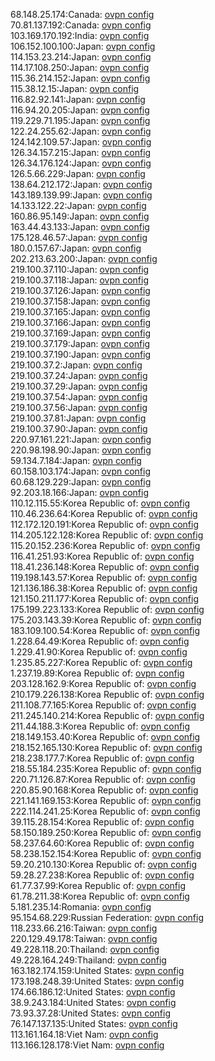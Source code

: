 68.148.25.174:Canada: [ovpn config](vpn/68_148_25_174.ovpn)  
70.81.137.192:Canada: [ovpn config](vpn/70_81_137_192.ovpn)  
103.169.170.192:India: [ovpn config](vpn/103_169_170_192.ovpn)  
106.152.100.100:Japan: [ovpn config](vpn/106_152_100_100.ovpn)  
114.153.23.214:Japan: [ovpn config](vpn/114_153_23_214.ovpn)  
114.17.108.250:Japan: [ovpn config](vpn/114_17_108_250.ovpn)  
115.36.214.152:Japan: [ovpn config](vpn/115_36_214_152.ovpn)  
115.38.12.15:Japan: [ovpn config](vpn/115_38_12_15.ovpn)  
116.82.92.141:Japan: [ovpn config](vpn/116_82_92_141.ovpn)  
116.94.20.205:Japan: [ovpn config](vpn/116_94_20_205.ovpn)  
119.229.71.195:Japan: [ovpn config](vpn/119_229_71_195.ovpn)  
122.24.255.62:Japan: [ovpn config](vpn/122_24_255_62.ovpn)  
124.142.109.57:Japan: [ovpn config](vpn/124_142_109_57.ovpn)  
126.34.157.215:Japan: [ovpn config](vpn/126_34_157_215.ovpn)  
126.34.176.124:Japan: [ovpn config](vpn/126_34_176_124.ovpn)  
126.5.66.229:Japan: [ovpn config](vpn/126_5_66_229.ovpn)  
138.64.212.172:Japan: [ovpn config](vpn/138_64_212_172.ovpn)  
143.189.139.99:Japan: [ovpn config](vpn/143_189_139_99.ovpn)  
14.133.122.22:Japan: [ovpn config](vpn/14_133_122_22.ovpn)  
160.86.95.149:Japan: [ovpn config](vpn/160_86_95_149.ovpn)  
163.44.43.133:Japan: [ovpn config](vpn/163_44_43_133.ovpn)  
175.128.46.57:Japan: [ovpn config](vpn/175_128_46_57.ovpn)  
180.0.157.67:Japan: [ovpn config](vpn/180_0_157_67.ovpn)  
202.213.63.200:Japan: [ovpn config](vpn/202_213_63_200.ovpn)  
219.100.37.110:Japan: [ovpn config](vpn/219_100_37_110.ovpn)  
219.100.37.118:Japan: [ovpn config](vpn/219_100_37_118.ovpn)  
219.100.37.126:Japan: [ovpn config](vpn/219_100_37_126.ovpn)  
219.100.37.158:Japan: [ovpn config](vpn/219_100_37_158.ovpn)  
219.100.37.165:Japan: [ovpn config](vpn/219_100_37_165.ovpn)  
219.100.37.166:Japan: [ovpn config](vpn/219_100_37_166.ovpn)  
219.100.37.169:Japan: [ovpn config](vpn/219_100_37_169.ovpn)  
219.100.37.179:Japan: [ovpn config](vpn/219_100_37_179.ovpn)  
219.100.37.190:Japan: [ovpn config](vpn/219_100_37_190.ovpn)  
219.100.37.2:Japan: [ovpn config](vpn/219_100_37_2.ovpn)  
219.100.37.24:Japan: [ovpn config](vpn/219_100_37_24.ovpn)  
219.100.37.29:Japan: [ovpn config](vpn/219_100_37_29.ovpn)  
219.100.37.54:Japan: [ovpn config](vpn/219_100_37_54.ovpn)  
219.100.37.56:Japan: [ovpn config](vpn/219_100_37_56.ovpn)  
219.100.37.81:Japan: [ovpn config](vpn/219_100_37_81.ovpn)  
219.100.37.90:Japan: [ovpn config](vpn/219_100_37_90.ovpn)  
220.97.161.221:Japan: [ovpn config](vpn/220_97_161_221.ovpn)  
220.98.198.90:Japan: [ovpn config](vpn/220_98_198_90.ovpn)  
59.134.7.184:Japan: [ovpn config](vpn/59_134_7_184.ovpn)  
60.158.103.174:Japan: [ovpn config](vpn/60_158_103_174.ovpn)  
60.68.129.229:Japan: [ovpn config](vpn/60_68_129_229.ovpn)  
92.203.18.166:Japan: [ovpn config](vpn/92_203_18_166.ovpn)  
110.12.115.55:Korea Republic of: [ovpn config](vpn/110_12_115_55.ovpn)  
110.46.236.64:Korea Republic of: [ovpn config](vpn/110_46_236_64.ovpn)  
112.172.120.191:Korea Republic of: [ovpn config](vpn/112_172_120_191.ovpn)  
114.205.122.128:Korea Republic of: [ovpn config](vpn/114_205_122_128.ovpn)  
115.20.152.236:Korea Republic of: [ovpn config](vpn/115_20_152_236.ovpn)  
116.41.251.93:Korea Republic of: [ovpn config](vpn/116_41_251_93.ovpn)  
118.41.236.148:Korea Republic of: [ovpn config](vpn/118_41_236_148.ovpn)  
119.198.143.57:Korea Republic of: [ovpn config](vpn/119_198_143_57.ovpn)  
121.136.186.38:Korea Republic of: [ovpn config](vpn/121_136_186_38.ovpn)  
121.150.211.177:Korea Republic of: [ovpn config](vpn/121_150_211_177.ovpn)  
175.199.223.133:Korea Republic of: [ovpn config](vpn/175_199_223_133.ovpn)  
175.203.143.39:Korea Republic of: [ovpn config](vpn/175_203_143_39.ovpn)  
183.109.100.54:Korea Republic of: [ovpn config](vpn/183_109_100_54.ovpn)  
1.228.64.49:Korea Republic of: [ovpn config](vpn/1_228_64_49.ovpn)  
1.229.41.90:Korea Republic of: [ovpn config](vpn/1_229_41_90.ovpn)  
1.235.85.227:Korea Republic of: [ovpn config](vpn/1_235_85_227.ovpn)  
1.237.19.89:Korea Republic of: [ovpn config](vpn/1_237_19_89.ovpn)  
203.128.162.9:Korea Republic of: [ovpn config](vpn/203_128_162_9.ovpn)  
210.179.226.138:Korea Republic of: [ovpn config](vpn/210_179_226_138.ovpn)  
211.108.77.165:Korea Republic of: [ovpn config](vpn/211_108_77_165.ovpn)  
211.245.140.214:Korea Republic of: [ovpn config](vpn/211_245_140_214.ovpn)  
211.44.188.3:Korea Republic of: [ovpn config](vpn/211_44_188_3.ovpn)  
218.149.153.40:Korea Republic of: [ovpn config](vpn/218_149_153_40.ovpn)  
218.152.165.130:Korea Republic of: [ovpn config](vpn/218_152_165_130.ovpn)  
218.238.177.7:Korea Republic of: [ovpn config](vpn/218_238_177_7.ovpn)  
218.55.184.235:Korea Republic of: [ovpn config](vpn/218_55_184_235.ovpn)  
220.71.126.87:Korea Republic of: [ovpn config](vpn/220_71_126_87.ovpn)  
220.85.90.168:Korea Republic of: [ovpn config](vpn/220_85_90_168.ovpn)  
221.141.169.153:Korea Republic of: [ovpn config](vpn/221_141_169_153.ovpn)  
222.114.241.25:Korea Republic of: [ovpn config](vpn/222_114_241_25.ovpn)  
39.115.28.154:Korea Republic of: [ovpn config](vpn/39_115_28_154.ovpn)  
58.150.189.250:Korea Republic of: [ovpn config](vpn/58_150_189_250.ovpn)  
58.237.64.60:Korea Republic of: [ovpn config](vpn/58_237_64_60.ovpn)  
58.238.152.154:Korea Republic of: [ovpn config](vpn/58_238_152_154.ovpn)  
59.20.210.130:Korea Republic of: [ovpn config](vpn/59_20_210_130.ovpn)  
59.28.27.238:Korea Republic of: [ovpn config](vpn/59_28_27_238.ovpn)  
61.77.37.99:Korea Republic of: [ovpn config](vpn/61_77_37_99.ovpn)  
61.78.211.38:Korea Republic of: [ovpn config](vpn/61_78_211_38.ovpn)  
5.181.235.14:Romania: [ovpn config](vpn/5_181_235_14.ovpn)  
95.154.68.229:Russian Federation: [ovpn config](vpn/95_154_68_229.ovpn)  
118.233.66.216:Taiwan: [ovpn config](vpn/118_233_66_216.ovpn)  
220.129.49.178:Taiwan: [ovpn config](vpn/220_129_49_178.ovpn)  
49.228.118.20:Thailand: [ovpn config](vpn/49_228_118_20.ovpn)  
49.228.164.249:Thailand: [ovpn config](vpn/49_228_164_249.ovpn)  
163.182.174.159:United States: [ovpn config](vpn/163_182_174_159.ovpn)  
173.198.248.39:United States: [ovpn config](vpn/173_198_248_39.ovpn)  
174.66.186.12:United States: [ovpn config](vpn/174_66_186_12.ovpn)  
38.9.243.184:United States: [ovpn config](vpn/38_9_243_184.ovpn)  
73.93.37.28:United States: [ovpn config](vpn/73_93_37_28.ovpn)  
76.147.137.135:United States: [ovpn config](vpn/76_147_137_135.ovpn)  
113.161.164.18:Viet Nam: [ovpn config](vpn/113_161_164_18.ovpn)  
113.166.128.178:Viet Nam: [ovpn config](vpn/113_166_128_178.ovpn)  
